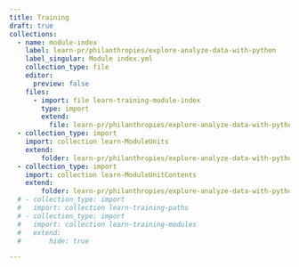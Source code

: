 ```yaml
---
title: Training
draft: true
collections:
  - name: module-index
    label: learn-pr/philanthropies/explore-analyze-data-with-python
    label_singular: Module index.yml
    collection_type: file
    editor:
      preview: false
    files:
      - import: file learn-training-module-index
        type: import
        extend:
          file: learn-pr/philanthropies/explore-analyze-data-with-python/index.yml
  - collection_type: import
    import: collection learn-ModuleUnits
    extend:
        folder: learn-pr/philanthropies/explore-analyze-data-with-python/
  - collection_type: import
    import: collection learn-ModuleUnitContents
    extend:
        folder: learn-pr/philanthropies/explore-analyze-data-with-python/includes
  # - collection_type: import
  #   import: collection learn-training-paths
  # - collection_type: import
  #   import: collection learn-training-modules
  #   extend:
  #       hide: true

---
```

